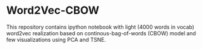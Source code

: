 # Word2Vec-CBOW

This repository contains ipython notebook with light (4000 words in vocab) word2vec realization based on continous-bag-of-words (CBOW) model and few visualizations using PCA and TSNE. 
